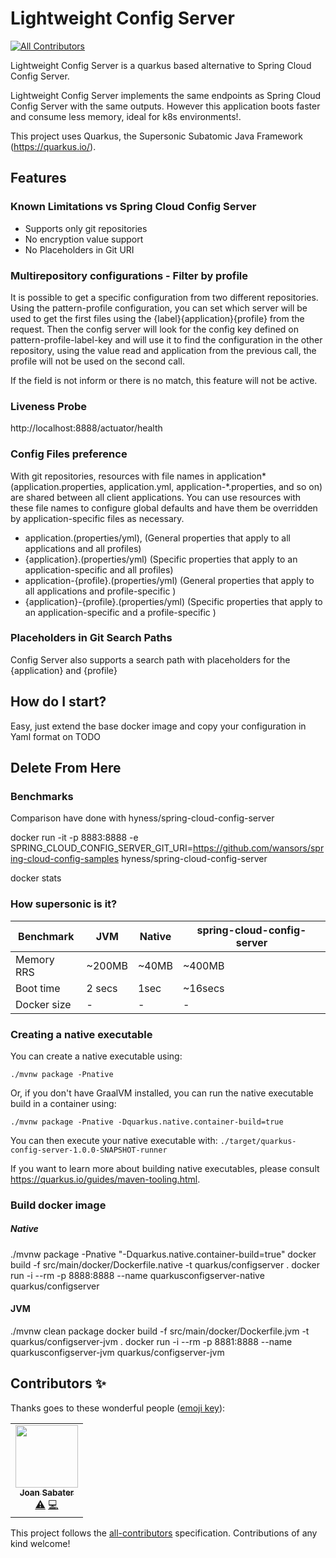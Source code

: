 # Lightweight Config Server
<!-- ALL-CONTRIBUTORS-BADGE:START - Do not remove or modify this section -->
[![All Contributors](https://img.shields.io/badge/all_contributors-1-orange.svg?style=flat-square)](#contributors-)
<!-- ALL-CONTRIBUTORS-BADGE:END -->

Lightweight Config Server is a quarkus based alternative to Spring Cloud Config Server.

Lightweight Config Server implements the same endpoints as Spring Cloud Config Server with the same outputs. However this application boots faster and consume less memory, ideal for k8s environments!.

This project uses Quarkus, the Supersonic Subatomic Java Framework (https://quarkus.io/).



## Features
### Known Limitations vs Spring Cloud Config Server
- Supports only git repositories
- No encryption value support
- No Placeholders in Git URI

### Multirepository configurations - Filter by profile
It is possible to get a specific configuration from two different repositories.
Using the pattern-profile configuration, you can set which server will be used to get the first files using the {label}{application}{profile} from the request. Then the config server will look for the config key defined on pattern-profile-label-key and will use it to find the configuration in the other repository, using the value read and application from the previous call, the profile will not be used on the second call.

If the field is not inform or there is no match, this feature will not be active.

### Liveness Probe
http://localhost:8888/actuator/health

### Config Files preference

With git repositories, resources with file names in application* (application.properties, application.yml, application-*.properties, and so on) are shared between all client applications. You can use resources with these file names to configure global defaults and have them be overridden by application-specific files as necessary.

* application.(properties/yml), (General properties that apply to all applications and all profiles)
* {application}.(properties/yml) (Specific properties that apply to an  application-specific and all profiles)
* application-{profile}.(properties/yml) (General properties that apply to all applications and profile-specific )
* {application}-{profile}.(properties/yml) (Specific properties that apply to an application-specific  and a profile-specific )

### Placeholders in Git Search Paths
Config Server also supports a search path with placeholders for the {application} and {profile}

## How do I start?
Easy, just extend the base docker image and copy your configuration in Yaml format on TODO



## Delete From Here

### Benchmarks
Comparison have done with hyness/spring-cloud-config-server

docker run -it -p 8883:8888 -e SPRING_CLOUD_CONFIG_SERVER_GIT_URI=https://github.com/wansors/spring-cloud-config-samples hyness/spring-cloud-config-server


docker stats




### How supersonic is it?

Benchmark | JVM | Native | spring-cloud-config-server 
--- | --- | --- | --- 
Memory RRS | ~200MB | ~40MB |  ~400MB 
Boot time | 2 secs | 1sec |  ~16secs 
Docker size| - | - | - 



### Creating a native executable

You can create a native executable using: 
```shell script
./mvnw package -Pnative
```

Or, if you don't have GraalVM installed, you can run the native executable build in a container using: 
```shell script
./mvnw package -Pnative -Dquarkus.native.container-build=true
```

You can then execute your native executable with: `./target/quarkus-config-server-1.0.0-SNAPSHOT-runner`

If you want to learn more about building native executables, please consult https://quarkus.io/guides/maven-tooling.html.










### Build docker image

##### Native
./mvnw package -Pnative "-Dquarkus.native.container-build=true"
docker build -f src/main/docker/Dockerfile.native -t quarkus/configserver .
docker run -i --rm -p 8888:8888  --name quarkusconfigserver-native quarkus/configserver

#### JVM
./mvnw clean package
docker build -f src/main/docker/Dockerfile.jvm -t quarkus/configserver-jvm .
docker run -i --rm -p 8881:8888 --name quarkusconfigserver-jvm quarkus/configserver-jvm

## Contributors ✨

Thanks goes to these wonderful people ([emoji key](https://allcontributors.org/docs/en/emoji-key)):

<!-- ALL-CONTRIBUTORS-LIST:START - Do not remove or modify this section -->
<!-- prettier-ignore-start -->
<!-- markdownlint-disable -->
<table>
  <tr>
    <td align="center"><a href="https://github.com/jgspascual"><img src="https://avatars.githubusercontent.com/u/42868269?v=4?s=100" width="100px;" alt=""/><br /><sub><b>Joan Sabater</b></sub></a><br /><a href="https://github.com/wansors/lightweight-config-server/commits?author=jgspascual" title="Tests">⚠️</a> <a href="https://github.com/wansors/lightweight-config-server/commits?author=jgspascual" title="Code">💻</a></td>
  </tr>
</table>

<!-- markdownlint-restore -->
<!-- prettier-ignore-end -->

<!-- ALL-CONTRIBUTORS-LIST:END -->

This project follows the [all-contributors](https://github.com/all-contributors/all-contributors) specification. Contributions of any kind welcome!